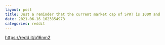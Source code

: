 ```yaml
--- 
layout: post 
title: Just a reminder that the current market cap of SPRT is 100M and the company is holding 40M net cash + 39M of other assets 
date: 2021-06-16 1623854973 
categories: reddit 
--- 
```

https://redd.it/o16nm2